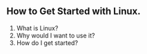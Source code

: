 How to Get Started with Linux.
------------------------------
1. What is Linux?
2. Why would I want to use it?
3. How do I get started?
